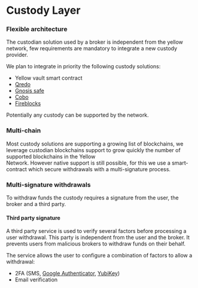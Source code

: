 # Custody Layer

### Flexible architecture

The custodian solution used by a broker is independent from the yellow network, few requirements are mandatory to integrate a new custody provider.

We plan to integrate in priority the following custody solutions:

* Yellow vault smart contract
* [Qredo](https://www.qredo.com/)
* [Gnosis safe](https://gnosis-safe.io/)
* [Cobo](https://cobo.com/)
* [Fireblocks](https://www.fireblocks.com/)

Potentially any custody can be supported by the network.

### Multi-chain

Most custody solutions are supporting a growing list of blockchains, we leverage custodian blockchains support to grow quickly the number of supported blockchains in the Yellow \
Network. However native support is still possible, for this we use a smart-contract which secure withdrawals with a multi-signature process.

### Multi-signature withdrawals

To withdraw funds the custody requires a signature from the user, the broker and a third party.

#### Third party signature

A third party service is used to verify several factors before processing a user withdrawal. This party is independent from the user and the broker. It prevents users from malicious brokers to withdraw funds on their behalf.

The service allows the user to configure a combination of factors to allow a withdrawal:

* 2FA (SMS, [Google Authenticator](https://play.google.com/store/apps/details?id=com.google.android.apps.authenticator2\&hl=en\&gl=US), [YubiKey](https://www.yubico.com/products/yubikey-5-overview/))
* Email verification

